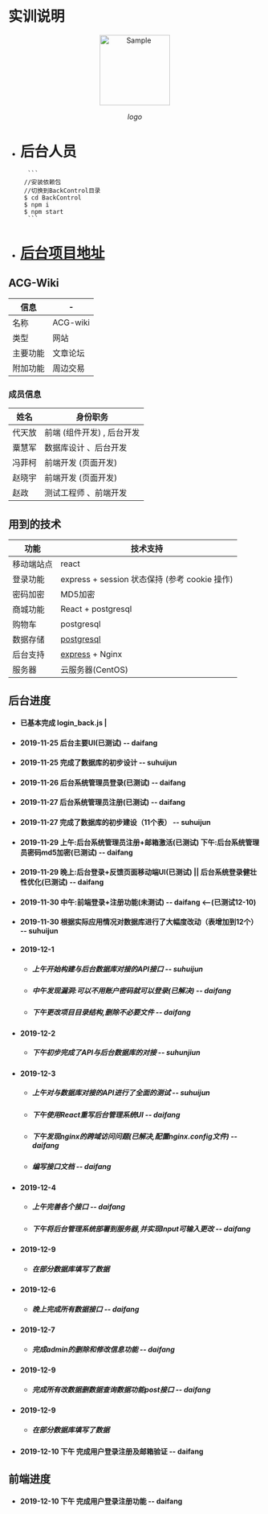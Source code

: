 ﻿# 实训说明
<div style='text-align:center'>
	<img src="https://github.com/daifang/H5-App/blob/master/img/Logo-%E5%A4%A7.png" alt="Sample"  width="140" height="140" />
	<p>
		<em>logo</em>
	</p>
</div>

* # 后台人员
        ```
       //安装依赖包
       //切换到BackControl目录
       $ cd BackControl
       $ npm i 
       $ npm start
        ```
* # [后台项目地址]()
## ACG-Wiki
信息|-
-|-
名称|ACG-wiki
类型|网站
主要功能|文章论坛
附加功能|周边交易

### 成员信息
姓名|身份职务
-|-
代天放|前端 (组件开发) , 后台开发
粟慧军|数据库设计 、后台开发
冯菲柯|前端开发 (页面开发)
赵晓宇|前端开发 (页面开发)
赵政|测试工程师 、前端开发

## 用到的技术 
 
功能|技术支持 
-|- 
移动端站点|react
登录功能|express + session 状态保持 (参考 cookie 操作) 
密码加密|MD5加密
商城功能|React + postgresql 
购物车|postgresql 
数据存储|[postgresql](https://www.runoob.com/postgresql/postgresql-tutorial.html) 
后台支持|[express](http://www.expressjs.com.cn/guide/routing.html) + Nginx
服务器|云服务器(CentOS) 


## 后台进度
* #### 已基本完成 login_back.js |
* #### 2019-11-25 后台主要UI(已测试) -- daifang
* #### 2019-11-25 完成了数据库的初步设计 -- suhuijun
* #### 2019-11-26 后台系统管理员登录(已测试) -- daifang
* #### 2019-11-27 后台系统管理员注册(已测试) -- daifang
* #### 2019-11-27 完成了数据库的初步建设（11个表） -- suhuijun
* #### 2019-11-29 上午:后台系统管理员注册+邮箱激活(已测试) 下午:后台系统管理员密码md5加密(已测试) -- daifang
* #### 2019-11-29 晚上:后台登录+反馈页面移动端UI(已测试) || 后台系统登录健壮性优化(已测试) -- daifang 
* #### 2019-11-30 中午:前端登录+注册功能(未测试) -- daifang   <--(已测试12-10)
* #### 2019-11-30 根据实际应用情况对数据库进行了大幅度改动（表增加到12个） -- suhuijun
* #### 2019-12-1  
    * ##### 上午开始构建与后台数据库对接的API接口 -- suhuijun
    * ##### 中午发现漏洞:可以不用账户密码就可以登录(已解决) -- daifang 
    * ##### 下午更改项目目录结构,删除不必要文件 -- daifang 
* #### 2019-12-2
    * ##### 下午初步完成了API与后台数据库的对接 -- suhunjiun
* #### 2019-12-3
    * ##### 上午对与数据库对接的API进行了全面的测试 -- suhuijun
    * ##### 下午使用React重写后台管理系统UI -- daifang
    * ##### 下午发现nginx的跨域访问问题(已解决,配置nginx.config文件) -- daifang
    * ##### 编写接口文档 -- daifang
* #### 2019-12-4
	* ##### 上午完善各个接口 -- daifang
	* ##### 下午将后台管理系统部署到服务器,并实现Input可输入更改 -- daifang
* #### 2019-12-9
    * ##### 在部分数据库填写了数据
* #### 2019-12-6
    * ##### 晚上完成所有数据接口 -- daifang
* #### 2019-12-7
    * ##### 完成admin的删除和修改信息功能 -- daifang
* #### 2019-12-9
    * ##### 完成所有改数据删数据查询数据功能post接口 -- daifang
* #### 2019-12-9
    * ##### 在部分数据库填写了数据
* #### 2019-12-10 下午 完成用户登录注册及邮箱验证 -- daifang
## 前端进度

* #### 2019-12-10 下午 完成用户登录注册功能 -- daifang